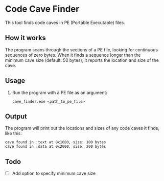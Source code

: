 # Code Cave Finder

This tool finds code caves in PE (Portable Executable) files.

## How it works

The program scans through the sections of a PE file, looking for continuous sequences of zero bytes. When it finds a sequence longer than the minimum cave size (default: 50 bytes), it reports the location and size of the cave.

## Usage

1. Run the program with a PE file as an argument:

   ```
   cave_finder.exe <path_to_pe_file>
   ```

## Output

The program will print out the locations and sizes of any code caves it finds, like this:

```
cave found in .text at 0x1000, size: 100 bytes
cave found in .data at 0x2000, size: 200 bytes
```


## Todo

- [ ] Add option to specify minimum cave size
